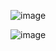 ![image](https://github.com/hatlabsInc/Portfolio/assets/33893505/7614d0f0-9957-45e8-ab06-161fa9af9ebb)

![image](https://github.com/hatlabsInc/Portfolio/assets/33893505/30239a23-04b3-4594-828e-bb4d4466e786)

